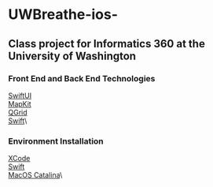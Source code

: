 # UWBreathe-ios-

## Class project for Informatics 360 at the University of Washington

### Front End and Back End Technologies
[SwiftUI](https://developer.apple.com/xcode/swiftui/)\
[MapKit](https://developer.apple.com/documentation/mapkit/)\
[QGrid](https://github.com/Q-Mobile/QGrid/)\
[Swift](https://developer.apple.com/swift/)\

### Environment Installation
[XCode](https://developer.apple.com/xcode/)\
[Swift](https://developer.apple.com/swift/)\
[MacOS Catalina](https://www.apple.com/macos/catalina-preview/)\

